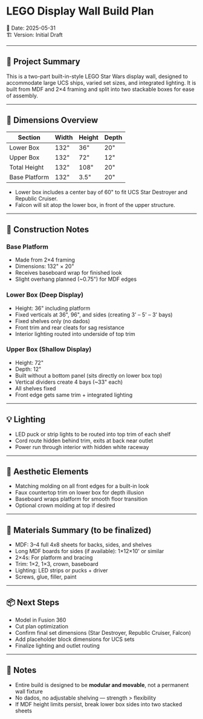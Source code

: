 # LEGO Display Wall Build Plan  
📅 Date: 2025-05-31  
🏗️ Version: Initial Draft

---

## 🔧 Project Summary

This is a two-part built-in-style LEGO Star Wars display wall, designed to accommodate large UCS ships, varied set sizes, and integrated lighting. It is built from MDF and 2×4 framing and split into two stackable boxes for ease of assembly.

---

## 📐 Dimensions Overview

| Section       | Width | Height | Depth |
|---------------|-------|--------|-------|
| Lower Box     | 132"  | 36"    | 20"   |
| Upper Box     | 132"  | 72"    | 12"   |
| Total Height  | 132"  | 108"   | 20"   |
| Base Platform | 132"  | 3.5"   | 20"   |

- Lower box includes a center bay of 60" to fit UCS Star Destroyer and Republic Cruiser.
- Falcon will sit atop the lower box, in front of the upper structure.

---

## 🧱 Construction Notes

### Base Platform
- Made from 2×4 framing
- Dimensions: 132" × 20"
- Receives baseboard wrap for finished look
- Slight overhang planned (~0.75") for MDF edges

### Lower Box (Deep Display)
- Height: 36" including platform
- Fixed verticals at 36", 96", and sides (creating 3' – 5' – 3' bays)
- Fixed shelves only (no dados)
- Front trim and rear cleats for sag resistance
- Interior lighting routed into underside of top trim

### Upper Box (Shallow Display)
- Height: 72"
- Depth: 12"
- Built without a bottom panel (sits directly on lower box top)
- Vertical dividers create 4 bays (~33" each)
- All shelves fixed
- Front edge gets same trim + integrated lighting

---

## 💡 Lighting

- LED puck or strip lights to be routed into top trim of each shelf
- Cord route hidden behind trim, exits at back near outlet
- Power run through interior with hidden white raceway

---

## 🎨 Aesthetic Elements

- Matching molding on all front edges for a built-in look
- Faux countertop trim on lower box for depth illusion
- Baseboard wraps platform for smooth floor transition
- Optional crown molding at top if desired

---

## 🧮 Materials Summary (to be finalized)

- MDF: 3–4 full 4x8 sheets for backs, sides, and shelves
- Long MDF boards for sides (if available): 1×12×10' or similar
- 2×4s: For platform and bracing
- Trim: 1×2, 1×3, crown, baseboard
- Lighting: LED strips or pucks + driver
- Screws, glue, filler, paint

---

## 📦 Next Steps

- Model in Fusion 360
- Cut plan optimization
- Confirm final set dimensions (Star Destroyer, Republic Cruiser, Falcon)
- Add placeholder block dimensions for UCS sets
- Finalize lighting and outlet routing

---

## 📝 Notes

- Entire build is designed to be **modular and movable**, not a permanent wall fixture
- No dados, no adjustable shelving — strength > flexibility
- If MDF height limits persist, break lower box sides into two stacked sheets